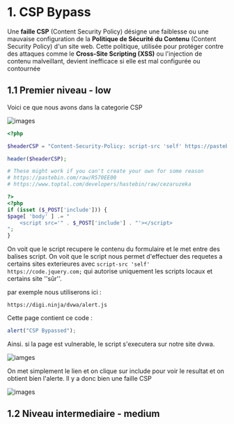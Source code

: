 # 1. CSP Bypass

Une **faille CSP** (Content Security Policy) désigne une faiblesse ou une mauvaise configuration de la **Politique de Sécurité du Contenu** (Content Security Policy) d'un site web. Cette politique, utilisée pour protéger contre des attaques comme le **Cross-Site Scripting (XSS)** ou l'injection de contenu malveillant, devient inefficace si elle est mal configurée ou contournée

## 1.1 Premier niveau - low

Voici ce que nous avons dans la categorie CSP

![images](C:\Users\sacha\Desktop\pentest_dvwa\rapport_dvwa\images\csp\1.png)

```php
<?php

$headerCSP = "Content-Security-Policy: script-src 'self' https://pastebin.com hastebin.com www.toptal.com example.com code.jquery.com https://ssl.google-analytics.com https://digi.ninja ;"; // allows js from self, pastebin.com, hastebin.com, jquery, digi.ninja, and google analytics.

header($headerCSP);

# These might work if you can't create your own for some reason
# https://pastebin.com/raw/R570EE00
# https://www.toptal.com/developers/hastebin/raw/cezaruzeka

?>
<?php
if (isset ($_POST['include'])) {
$page[ 'body' ] .= "
    <script src='" . $_POST['include'] . "'></script>
";
}
```

On voit que le script recupere le contenu du formulaire et le met entre des balises script. On voit que le script nous permet d'effectuer des requetes a certains sites exterieures avec `script-src 'self' https://code.jquery.com;` qui autorise uniquement les scripts locaux et certains site ''sûr''. 

par exemple nous utiliserons ici :

```
https://digi.ninja/dvwa/alert.js
```

Cette page contient ce code :

```js
alert("CSP Bypassed");
```

Ainsi. si la page est vulnerable, le script s'executera sur notre site dvwa.

![iamges](C:\Users\sacha\Desktop\pentest_dvwa\rapport_dvwa\images\csp\2.png)

On met simplement le lien et on clique sur include pour voir le resultat et on obtient bien l'alerte. Il y a donc bien une faille CSP

![images](C:\Users\sacha\Desktop\pentest_dvwa\rapport_dvwa\images\csp\3.png)

## 1.2 Niveau intermediaire - medium
